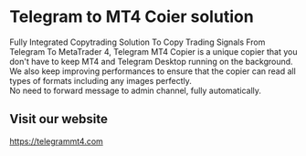 # Telegram to MT4 Coier solution
Fully Integrated Copytrading Solution To Copy Trading Signals From Telegram To MetaTrader 4, Telegram MT4 Copier is a unique copier that you don't have to keep MT4 and Telegram Desktop running on the background. We also keep improving performances to ensure that the copier can read all types of formats including any images perfectly.<br>
No need to forward message to admin channel, fully automatically.
## Visit our website
https://telegrammt4.com
